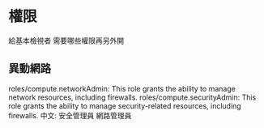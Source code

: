 
# 權限
給基本檢視者 需要哪些權限再另外開

## 異動網路
roles/compute.networkAdmin: This role grants the ability to manage network resources, including firewalls.
roles/compute.securityAdmin: This role grants the ability to manage security-related resources, including firewalls.
中文:
安全管理員 網路管理員